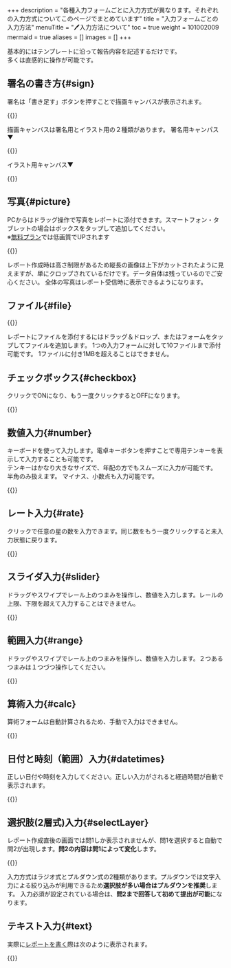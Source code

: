 +++
description = "各種入力フォームごとに入力方式が異なります。それぞれの入力方式についてこのページでまとめています"
title = "入力フォームごとの入力方法"
menuTitle = "🖊入力方法について"
toc = true
weight = 101002009
mermaid = true
aliases = []
images = []
+++


基本的にはテンプレートに沿って報告内容を記述するだけです。  
多くは直感的に操作が可能です。


## 署名の書き方{#sign}

署名は「書き足す」ボタンを押すことで描画キャンバスが表示されます。

{{<appscreen filename="sign-input" msg="レポート作成画面。署名ボタンをタップして署名入力ウインドウがポップ表示されます">}}

描画キャンバスは署名用とイラスト用の２種類があります。
署名用キャンパス▼

{{<appscreen filename="write-signature" msg="署名をスタイラスペンで書く">}}


イラスト用キャンバス▼

{{<appscreen filename="draw-stylus-pen" msg="イラスト用キャンバスの画面。カラーパレットや線の太さを調整するボタンなどが表示されている">}}



## 写真{#picture}

PCからはドラッグ操作で写真をレポートに添付できます。スマートフォン・タブレットの場合はボックスをタップして追加してください。  
※[無料プラン](/docs/price/free/)では低画質でUPされます


{{<appscreen filename="picinput" msg="写真入力フォームの含まれたレポート作成画面のイメージ。写真を添付できる枠がありそこから写真を追加できる。PCの場合はドラッグ操作で追加も可能">}}

レポート作成時は高さ制限があるため縦長の画像は上下がカットされたように見えますが、単にクロップされているだけです。データ自体は残っているのでご安心ください。
全体の写真はレポート受信時に表示できるようになります。


## ファイル{#file}

{{<appscreen filename="file-input" msg="ファイル入力フォームを使ったレポートの作成画面イメージ。添付したファイルは即座にアップロードされます。">}}

レポートにファイルを添付するにはドラッグ＆ドロップ、またはフォームをタップしてファイルを追加します。
1つの入力フォームに対して10ファイルまで添付可能です。
1ファイルに付き1MBを超えることはできません。

## チェックボックス{#checkbox}

クリックでONになり、もう一度クリックするとOFFになります。

{{<appscreen filename="checkbox-preview"  title="チェックボックスが含まれたレポートのプレビュー">}}


## 数値入力{#number}

キーボードを使って入力します。電卓キーボタンを押すことで専用テンキーを表示して入力することも可能です。  
テンキーはかなり大きなサイズで、年配の方でもスムーズに入力が可能です。
半角のみ扱えます。
マイナス、小数点も入力可能です。

{{<appscreen filename="math-input" msg="数値入力フォームの入力画面イメージ。">}}



## レート入力{#rate}

クリックで任意の星の数を入力できます。同じ数をもう一度クリックすると未入力状態に戻ります。

{{<appscreen filename="rate-preview" msg="レートはタップ操作で簡単に入力が可能です。見た目も視覚的にわかりやすく便利です">}}

## スライダ入力{#slider}

ドラッグやスワイプでレール上のつまみを操作し、数値を入力します。レールの上限、下限を超えて入力することはできません。

{{<appscreen filename="slider-preview" msg="スライダーを使ったレポート入力画面">}}

## 範囲入力{#range}

ドラッグやスワイプでレール上のつまみを操作し、数値を入力します。２つあるつまみは１つづつ操作してください。

{{<appscreen filename="range-preview"  title="範囲選択入力イメージ">}}


## 算術入力{#calc}

算術フォームは自動計算されるため、手動で入力はできません。

{{<appscreen filename="calc-preview" msg="算術の含まれたレポートのプレビュー">}}


## 日付と時刻（範囲）入力{#datetimes}

正しい日付や時刻を入力してください。正しい入力がされると経過時間が自動で表示されます。

{{<appscreen filename="datetimes-preview" msg="期間入力の入力イメージ。時刻の場合はスライダーを使った入力方式も可能">}}



## 選択肢(2層式)入力{#selectLayer}

レポート作成直後の画面では問1しか表示されませんが、問1を選択すると自動で問2が出現します。**問2の内容は問1によって変化**します。

{{<appscreen filename="select2-preview" msg="問1の選択によって問2の解凍リストが変化します">}}

入力方式はラジオ式とプルダウン式の2種類があります。プルダウンでは文字入力による絞り込みが利用できるため**選択肢が多い場合はプルダウンを推奨**します。
入力必須が設定されている場合は、**問2まで回答して初めて提出が可能**になります。

## テキスト入力{#text}

実際に[レポートを書く](/docs/manual/write-report/write/)際は次のように表示されます。

{{<appscreen filename="text-preview" msg="作成したテンプレートのプレビュー">}}
